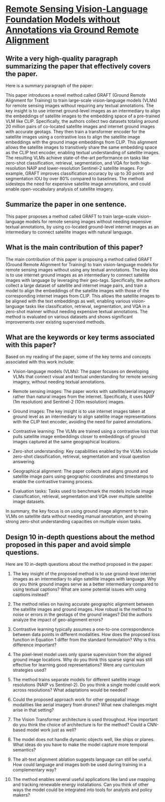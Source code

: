 # [Remote Sensing Vision-Language Foundation Models without Annotations via   Ground Remote Alignment](https://arxiv.org/abs/2312.06960)

## Write a very high-quality paragraph summarizing the paper that effectively covers the paper.

 Here is a summary paragraph of the paper:

This paper introduces a novel method called GRAFT (Ground Remote Alignment for Training) to train large-scale vision-language models (VLMs) for remote sensing images without requiring any textual annotations. The key insight is to use internet ground-level images as an intermediary to align the embeddings of satellite images to the embedding space of a pre-trained VLM like CLIP. Specifically, the authors collect two datasets totaling around 20 million pairs of co-located satellite images and internet ground images with accurate geotags. They then train a transformer encoder for the satellite images using a contrastive loss to align the satellite image embeddings with the ground image embeddings from CLIP. This alignment allows the satellite images to transitively share the same embedding space as the CLIP text encoder, enabling textual understanding of satellite images. The resulting VLMs achieve state-of-the-art performance on tasks like zero-shot classification, retrieval, segmentation, and VQA for both high-resolution NAIP and lower-resolution Sentinel-2 satellite images. For example, GRAFT improves classification accuracy by up to 30 points and segmentation IOU by over 80% compared to baselines. The method sidesteps the need for expensive satellite image annotations, and could enable open-vocabulary analysis of satellite imagery.


## Summarize the paper in one sentence.

 This paper proposes a method called GRAFT to train large-scale vision-language models for remote sensing images without needing expensive textual annotations, by using co-located ground-level internet images as an intermediary to connect satellite images with natural language.


## What is the main contribution of this paper?

 The main contribution of this paper is proposing a method called GRAFT (Ground Remote Alignment for Training) to train vision-language models for remote sensing images without using any textual annotations. The key idea is to use internet ground images as an intermediary to connect satellite images with language by leveraging their geo-tags. Specifically, the authors collect a large dataset of satellite and internet image pairs, and train a model to align the embeddings of the satellite images with those of the corresponding internet images from CLIP. This allows the satellite images to be aligned with the text embeddings as well, enabling various vision-language tasks like classification, retrieval, segmentation, and VQA in a zero-shot manner without needing expensive textual annotations. The method is evaluated on various datasets and shows significant improvements over existing supervised methods.


## What are the keywords or key terms associated with this paper?

 Based on my reading of the paper, some of the key terms and concepts associated with this work include:

- Vision-language models (VLMs): The paper focuses on developing VLMs that connect visual and textual understanding for remote sensing imagery, without needing textual annotations.

- Remote sensing images: The paper works with satellite/aerial imagery rather than natural images from the internet. Specifically, it uses NAIP (1m resolution) and Sentinel-2 (10m resolution) images.

- Ground images: The key insight is to use internet images taken at ground level as an intermediary to align satellite image representations with the CLIP text encoder, avoiding the need for paired annotations.

- Contrastive learning: The VLMs are trained using a contrastive loss that pulls satellite image embeddings closer to embeddings of ground images captured at the same geographical locations.

- Zero-shot understanding: Key capabilities enabled by the VLMs include zero-shot classification, retrieval, segmentation and visual question answering.

- Geographical alignment: The paper collects and aligns ground and satellite image pairs using geographic coordinates and timestamps to enable the contrastive training process.

- Evaluation tasks: Tasks used to benchmark the models include image classification, retrieval, segmentation and VQA over multiple satellite image datasets.

In summary, the key focus is on using ground image alignment to train VLMs on satellite data without needing manual annotation, and showing strong zero-shot understanding capacities on multiple vision tasks.


## Design 10 in-depth questions about the method proposed in this paper and avoid simple questions.

 Here are 10 in-depth questions about the method proposed in the paper:

1. The key insight of the proposed method is to use ground-level internet images as an intermediary to align satellite images with language. Why do you think ground images serve as a better intermediary compared to using textual captions? What are some potential issues with using captions instead?

2. The method relies on having accurate geographic alignment between the satellite images and ground images. How robust is the method to noise or errors in the geotags of the ground images? Did the authors analyze the impact of geo-alignment errors?

3. Contrastive learning typically assumes a one-to-one correspondence between data points in different modalities. How does the proposed loss function in Equation 1 differ from the standard formulation? Why is this difference important?

4. The pixel-level model uses only sparse supervision from the aligned ground image locations. Why do you think this sparse signal was still effective for learning good representations? Were any curriculum strategies used?

5. The method trains separate models for different satellite image resolutions (NAIP vs Sentinel-2). Do you think a single model could work across resolutions? What adaptations would be needed?

6. Could the proposed approach work for other geospatial image modalities like aerial imagery from drones? What new challenges might arise in that setting?

7. The Vision Transformer architecture is used throughout. How important do you think the choice of architecture is for the method? Could a CNN-based model work just as well?

8. The model does not handle dynamic objects well, like ships or planes. What ideas do you have to make the model capture more temporal semantics?

9. The alt-text alignment ablation suggests language can still be useful. How could language and images both be used during training in a complementary way?

10. The method enables several useful applications like land use mapping and tracking renewable energy installations. Can you think of other ways the model could be integrated into tools for analysts and policy makers?
